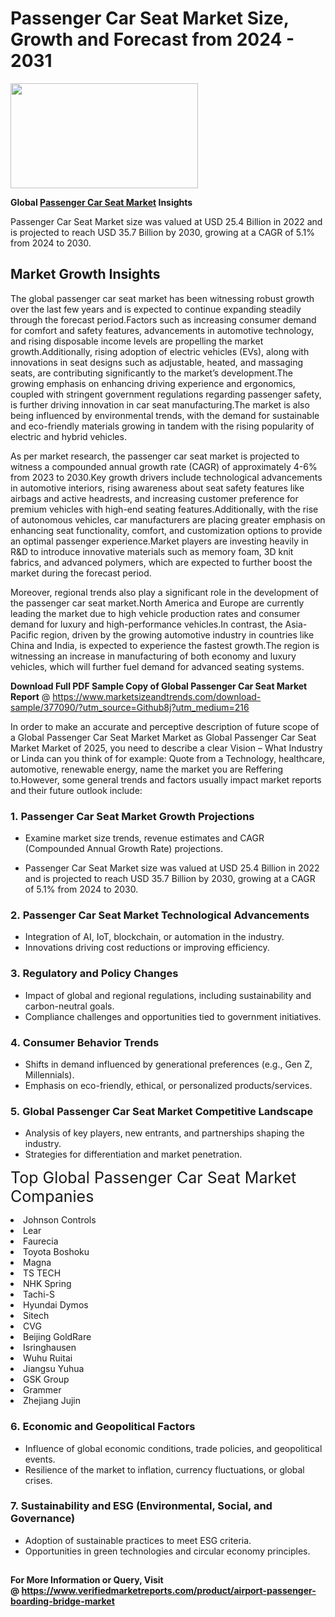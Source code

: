 <H1>Passenger Car Seat Market Size, Growth and Forecast from 2024 - 2031</H1><img class="aligncenter size-medium wp-image-584254" src="https://thirdeyenews.in/wp-content/uploads/2024/09/Global-Market-Research-300x168.jpeg" alt="" width="300" height="168" /><p><strong>Global&nbsp;<a href="https://www.marketsizeandtrends.com/download-sample/377090/?utm_source=Github8j?utm_medium=216">Passenger Car Seat Market</a> Insights</strong></p><p>Passenger Car Seat Market size was valued at USD 25.4 Billion in 2022 and is projected to reach USD 35.7 Billion by 2030, growing at a CAGR of 5.1% from 2024 to 2030.</p><p><h2>Market Growth Insights</h2> <p>The global passenger car seat market has been witnessing robust growth over the last few years and is expected to continue expanding steadily through the forecast period.Factors such as increasing consumer demand for comfort and safety features, advancements in automotive technology, and rising disposable income levels are propelling the market growth.Additionally, rising adoption of electric vehicles (EVs), along with innovations in seat designs such as adjustable, heated, and massaging seats, are contributing significantly to the market’s development.The growing emphasis on enhancing driving experience and ergonomics, coupled with stringent government regulations regarding passenger safety, is further driving innovation in car seat manufacturing.The market is also being influenced by environmental trends, with the demand for sustainable and eco-friendly materials growing in tandem with the rising popularity of electric and hybrid vehicles.</p> <p>As per market research, the passenger car seat market is projected to witness a compounded annual growth rate (CAGR) of approximately 4-6% from 2023 to 2030.Key growth drivers include technological advancements in automotive interiors, rising awareness about seat safety features like airbags and active headrests, and increasing customer preference for premium vehicles with high-end seating features.Additionally, with the rise of autonomous vehicles, car manufacturers are placing greater emphasis on enhancing seat functionality, comfort, and customization options to provide an optimal passenger experience.Market players are investing heavily in R&D to introduce innovative materials such as memory foam, 3D knit fabrics, and advanced polymers, which are expected to further boost the market during the forecast period.</p> <p>Moreover, regional trends also play a significant role in the development of the passenger car seat market.North America and Europe are currently leading the market due to high vehicle production rates and consumer demand for luxury and high-performance vehicles.In contrast, the Asia-Pacific region, driven by the growing automotive industry in countries like China and India, is expected to experience the fastest growth.The region is witnessing an increase in manufacturing of both economy and luxury vehicles, which will further fuel demand for advanced seating systems.</p> <p><span class=""><strong>Download Full PDF Sample Copy of Global Passenger Car Seat Market Report</strong> @ <a href="https://www.marketsizeandtrends.com/download-sample/377090/?utm_source=Github8j?utm_medium=216" target="_blank">https://www.marketsizeandtrends.com/download-sample/377090/?utm_source=Github8j?utm_medium=216</a></span></p><p>In order to make an accurate and perceptive description of future scope of a Global&nbsp;Passenger Car Seat Market Market as Global&nbsp;Passenger Car Seat Market Market of 2025, you need to describe a clear Vision &ndash; What Industry or Linda can you think of for example: Quote from a Technology, healthcare, automotive, renewable energy, name the market you are Reffering to.However, some general trends and factors usually impact market reports and their future outlook include:</p><h3>1.&nbsp;<strong>Passenger Car Seat Market Growth Projections</strong></h3><ul><li>Examine market size trends, revenue estimates and CAGR (Compounded Annual Growth Rate) projections.</li><li><p>Passenger Car Seat Market size was valued at USD 25.4 Billion in 2022 and is projected to reach USD 35.7 Billion by 2030, growing at a CAGR of 5.1% from 2024 to 2030.</p></li></ul><h3>2.&nbsp;<strong>Passenger Car Seat Market Technological Advancements</strong></h3><ul><li>Integration of AI, IoT, blockchain, or automation in the industry.</li><li>Innovations driving cost reductions or improving efficiency.</li></ul><h3>3.&nbsp;<strong>Regulatory and Policy Changes</strong></h3><ul><li>Impact of global and regional regulations, including sustainability and carbon-neutral goals.</li><li>Compliance challenges and opportunities tied to government initiatives.</li></ul><h3>4.&nbsp;<strong>Consumer Behavior Trends</strong></h3><ul><li>Shifts in demand influenced by generational preferences (e.g., Gen Z, Millennials).</li><li>Emphasis on eco-friendly, ethical, or personalized products/services.</li></ul><h3>5.&nbsp;<strong>Global Passenger Car Seat Market Competitive Landscape</strong></h3><ul><li>Analysis of key players, new entrants, and partnerships shaping the industry.</li><li>Strategies for differentiation and market penetration.</li></ul><p data-pm-slice="1 1 []"><span style="color: inherit; font-family: inherit; font-size: 25px;">Top Global Passenger Car Seat Market Companies</span></p><div class="" data-test-id=""><p><li>Johnson Controls</li><li> Lear</li><li> Faurecia</li><li> Toyota Boshoku</li><li> Magna</li><li> TS TECH</li><li> NHK Spring</li><li> Tachi-S</li><li> Hyundai Dymos</li><li> Sitech</li><li> CVG</li><li> Beijing GoldRare</li><li> Isringhausen</li><li> Wuhu Ruitai</li><li> Jiangsu Yuhua</li><li> GSK Group</li><li> Grammer</li><li> Zhejiang Jujin</li></p></div><h3>6.&nbsp;<strong>Economic and Geopolitical Factors</strong></h3><ul><li>Influence of global economic conditions, trade policies, and geopolitical events.</li><li>Resilience of the market to inflation, currency fluctuations, or global crises.</li></ul><h3>7.&nbsp;<strong>Sustainability and ESG (Environmental, Social, and Governance)</strong></h3><ul><li>Adoption of sustainable practices to meet ESG criteria.</li><li>Opportunities in green technologies and circular economy principles.</li></ul><h2><strong style="font-size: 14px;">For More Information or Query, Visit @&nbsp;</strong><a style="background-color: #ffffff; font-size: 14px;" href="https://www.marketsizeandtrends.com/report/passenger-car-seat-market/" target="_blank">https://www.verifiedmarketreports.com/product/airport-passenger-boarding-bridge-market</a></h2>